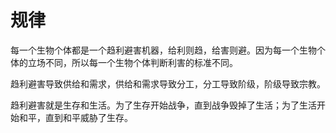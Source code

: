 # 规律

每一个生物个体都是一个趋利避害机器，给利则趋，给害则避。因为每一个生物个体的立场不同，所以每一个生物个体判断利害的标准不同。

趋利避害导致供给和需求，供给和需求导致分工，分工导致阶级，阶级导致宗教。

趋利避害就是生存和生活。为了生存开始战争，直到战争毁掉了生活；为了生活开始和平，直到和平威胁了生存。
